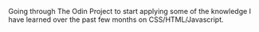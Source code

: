 Going through The Odin Project to start applying some of the knowledge I have learned over the past few months on CSS/HTML/Javascript.











